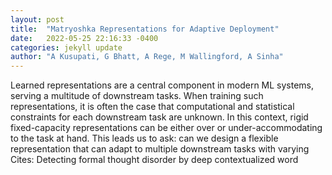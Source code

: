 ```yaml
---
layout: post
title:  "Matryoshka Representations for Adaptive Deployment"
date:   2022-05-25 22:16:33 -0400
categories: jekyll update
author: "A Kusupati, G Bhatt, A Rege, M Wallingford, A Sinha"
---
```

Learned representations are a central component in modern ML systems, serving a multitude of downstream tasks. When training such representations, it is often the case that computational and statistical constraints for each downstream task are unknown. In this context, rigid fixed-capacity representations can be either over or under-accommodating to the task at hand. This leads us to ask: can we design a flexible representation that can adapt to multiple downstream tasks with varying  Cites: Detecting formal thought disorder by deep contextualized word